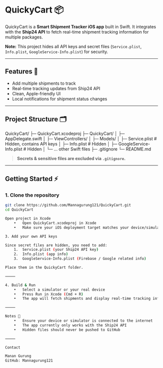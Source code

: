 # QuickyCart 📦

QuickyCart is a **Smart Shipment Tracker iOS app** built in Swift. It integrates with the **Ship24 API** to fetch real-time shipment tracking information for multiple packages.  

**Note:** This project hides all API keys and secret files (`Service.plist`, `Info.plist`, `GoogleService-Info.plist`) for security.  

---

## Features 🚀
- Add multiple shipments to track
- Real-time tracking updates from Ship24 API
- Clean, Apple-friendly UI
- Local notifications for shipment status changes

---

## Project Structure 🗂️
QuickyCart/
├─ QuickyCart.xcodeproj
├─ QuickyCart/
│  ├─ AppDelegate.swift
│  ├─ ViewControllers/
│  ├─ Models/
│  ├─ Service.plist         # Hidden, contains API keys
│  ├─ Info.plist            # Hidden
│  ├─ GoogleService-Info.plist # Hidden
│  └─ … other Swift files
├─ .gitignore
└─ README.md
> **Secrets & sensitive files are excluded via `.gitignore`.**

---

## Getting Started ⚡

### 1. Clone the repository
```bash
git clone https://github.com/Mannagurung121/QuickyCart.git
cd QuickyCart

Open project in Xcode
	•	Open QuickyCart.xcodeproj in Xcode
	•	Make sure your iOS deployment target matches your device/simulator

3. Add your own API keys

Since secret files are hidden, you need to add:
	1.	Service.plist (your Ship24 API key)
	2.	Info.plist (app info)
	3.	GoogleService-Info.plist (Firebase / Google related info)

Place them in the QuickyCart folder.

⸻

4. Build & Run
	•	Select a simulator or your real device
	•	Press Run in Xcode (Cmd + R)
	•	The app will fetch shipments and display real-time tracking info

⸻

Notes 📝
	•	Ensure your device or simulator is connected to the internet
	•	The app currently only works with the Ship24 API
	•	Hidden files should never be pushed to GitHub

⸻

Contact

Manan Gurung
GitHub: Mannagurung121
